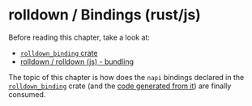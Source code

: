 # rolldown / Bindings (rust/js)

Before reading this chapter, take a look at:

- [`rolldown_binding` crate](./explore-shared.md#rolldown_binding)
- [rolldown / rolldown (js) - bundling](./explore-rolldown-js-bundling.md)

The topic of this chapter is how does the `napi` bindings declared in the [`rolldown_binding`](https://github.com/rolldown/rolldown/tree/main/crates/rolldown_binding) crate (and the [code generated from it](./explore-rolldown-js-bundling.md)) are finally consumed.


